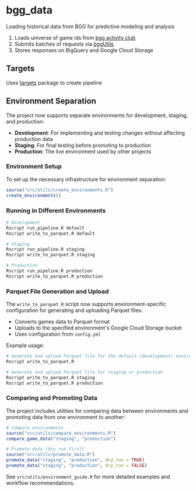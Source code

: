 # bgg_data

Loading historical data from BGG for predictive modeling and analysis

1.  Loads universe of game ids from [bgg activity
    club](http://bgg.activityclub.org/bggdata/thingids.txt%5D)
2.  Submits batches of requests via
    [bggUtils](https://github.com/phenrickson/bggUtils)
3.  Stores responses on BigQuery and Google Cloud Storage

## Targets

Uses [targets](https://github.com/ropensci/targets) package to create
pipeline

## Environment Separation

The project now supports separate environments for development, staging, and production:

- **Development**: For implementing and testing changes without affecting production data
- **Staging**: For final testing before promoting to production
- **Production**: The live environment used by other projects

### Environment Setup

To set up the necessary infrastructure for environment separation:

```r
source("src/utils/create_environments.R")
create_environments()
```

### Running in Different Environments

```bash
# Development
Rscript run_pipeline.R default
Rscript write_to_parquet.R default

# Staging
Rscript run_pipeline.R staging
Rscript write_to_parquet.R staging

# Production
Rscript run_pipeline.R production
Rscript write_to_parquet.R production
```

### Parquet File Generation and Upload

The `write_to_parquet.R` script now supports environment-specific configuration for generating and uploading Parquet files:

- Converts games data to Parquet format
- Uploads to the specified environment's Google Cloud Storage bucket
- Uses configuration from `config.yml`

Example usage:
```bash
# Generate and upload Parquet file for the default (development) environment
Rscript write_to_parquet.R

# Generate and upload Parquet file for staging or production
Rscript write_to_parquet.R staging
Rscript write_to_parquet.R production
```

### Comparing and Promoting Data

The project includes utilities for comparing data between environments and promoting data from one environment to another:

```r
# Compare environments
source("src/utils/compare_environments.R")
compare_game_data("staging", "production")

# Promote data (dry run first)
source("src/utils/promote_data.R")
promote_data("staging", "production", dry_run = TRUE)
promote_data("staging", "production", dry_run = FALSE)
```

See `src/utils/environment_guide.R` for more detailed examples and workflow recommendations.
